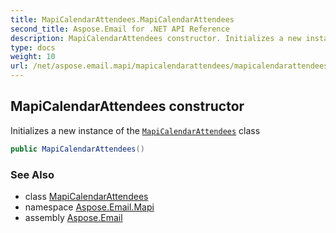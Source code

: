 ```yaml
---
title: MapiCalendarAttendees.MapiCalendarAttendees
second_title: Aspose.Email for .NET API Reference
description: MapiCalendarAttendees constructor. Initializes a new instance of the MapiCalendarAttendees class
type: docs
weight: 10
url: /net/aspose.email.mapi/mapicalendarattendees/mapicalendarattendees/
---
```

## MapiCalendarAttendees constructor

Initializes a new instance of the [`MapiCalendarAttendees`](../) class

```csharp
public MapiCalendarAttendees()
```

### See Also

* class [MapiCalendarAttendees](../)
* namespace [Aspose.Email.Mapi](../../mapicalendarattendees/)
* assembly [Aspose.Email](../../../)


